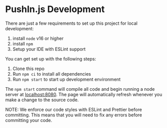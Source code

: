 # PushIn.js Development

There are just a few requirements to set up this project for local development:

1. install `node` v16 or higher
2. install `npm`
3. Setup your IDE with ESLint support

You can get set up with the following steps:

1. Clone this repo
2. Run `npm ci` to install all dependencies
3. Run `npm start` to start up development environment

The `npm start` command will compile all code and begin running a node server at [localhost:8080](). The page will automatically refresh whenever you make a change to the source code.

NOTE: We enforce our code styles with ESLint and Prettier before committing. This means that you will need to fix any errors before committing your code.
